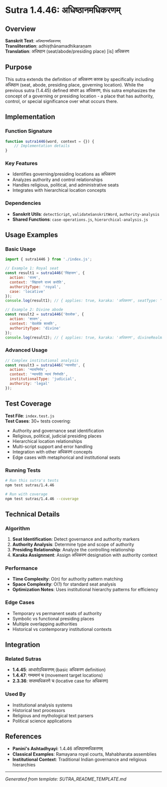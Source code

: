 # Sutra 1.4.46: अधिष्ठानमधिकरणम्

## Overview

**Sanskrit Text**: `अधिष्ठानमधिकरणम्`  
**Transliteration**: adhiṣṭhānamadhikaraṇam  
**Translation**: अधिष्ठान (seat/abode/presiding place) [is] अधिकरण

## Purpose

This sutra extends the definition of अधिकरण कारक by specifically including अधिष्ठान (seat, abode, presiding place, governing location). While the previous sutra (1.4.45) defined आधार as अधिकरण, this sutra emphasizes the concept of a governing or presiding location - a place that has authority, control, or special significance over what occurs there.

## Implementation

### Function Signature
```javascript
function sutra1446(word, context = {}) {
    // Implementation details
}
```

### Key Features
- Identifies governing/presiding locations as अधिकरण
- Analyzes authority and control relationships
- Handles religious, political, and administrative seats
- Integrates with hierarchical location concepts

### Dependencies
- **Sanskrit Utils**: `detectScript`, `validateSanskritWord`, `authority-analysis`
- **Shared Functions**: `case-operations.js`, `hierarchical-analysis.js`

## Usage Examples

### Basic Usage
```javascript
import { sutra1446 } from './index.js';

// Example 1: Royal seat
const result1 = sutra1446('सिंहासन', {
  action: 'राज्य',
  context: 'सिंहासने राज्यं करोति',
  authorityType: 'royal',
  case: 'locative'
});
console.log(result1); // { applies: true, karaka: 'अधिकरण', seatType: 'royal_throne' }

// Example 2: Divine abode
const result2 = sutra1446('देवलोक', {
  action: 'शासन',
  context: 'देवलोके शासति',
  authorityType: 'divine'
});
console.log(result2); // { applies: true, karaka: 'अधिकरण', divineRealm: true }
```

### Advanced Usage
```javascript
// Complex institutional analysis
const result3 = sutra1446('न्यायपीठ', {
  action: 'न्यायनिर्णय',
  context: 'न्यायपीठे न्यायं निर्णयति',
  institutionalType: 'judicial',
  authority: 'legal'
});
```

## Test Coverage

**Test File**: `index.test.js`  
**Test Cases**: 30+ tests covering:
- Authority and governance seat identification
- Religious, political, judicial presiding places
- Hierarchical location relationships
- Multi-script support and error handling
- Integration with other अधिकरण concepts
- Edge cases with metaphorical and institutional seats

### Running Tests
```bash
# Run this sutra's tests
npm test sutras/1.4.46

# Run with coverage
npm test sutras/1.4.46 --coverage
```

## Technical Details

### Algorithm
1. **Seat Identification**: Detect governance and authority markers
2. **Authority Analysis**: Determine type and scope of authority
3. **Presiding Relationship**: Analyze the controlling relationship
4. **Karaka Assignment**: Assign अधिकरण designation with authority context

### Performance
- **Time Complexity**: O(n) for authority pattern matching
- **Space Complexity**: O(1) for standard seat analysis
- **Optimization Notes**: Uses institutional hierarchy patterns for efficiency

### Edge Cases
- Temporary vs permanent seats of authority
- Symbolic vs functional presiding places
- Multiple overlapping authorities
- Historical vs contemporary institutional contexts

## Integration

### Related Sutras
- **1.4.45**: आधारोऽधिकरणम् (basic अधिकरण definition)
- **1.4.47**: गम्यमानं च (movement target locations)
- **2.3.36**: सप्तम्यधिकरणे च (locative case for अधिकरण)

### Used By
- Institutional analysis systems
- Historical text processors
- Religious and mythological text parsers
- Political science applications

## References

- **Panini's Ashtadhyayi**: 1.4.46 अधिष्ठानमधिकरणम्
- **Classical Examples**: Ramayana royal courts, Mahabharata assemblies
- **Institutional Context**: Traditional Indian governance and religious hierarchies

---

*Generated from template: SUTRA_README_TEMPLATE.md*
